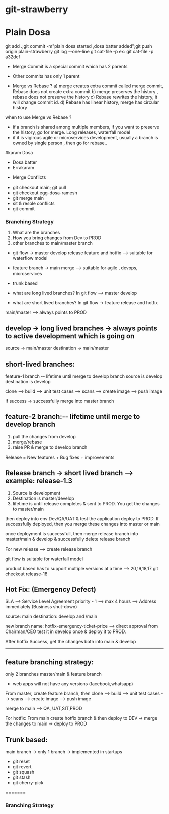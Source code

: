 # git-strawberry

# Plain Dosa
git add .;git commit -m"plain dosa started ,dosa batter added";git push origin plain-strawberry
git log --one-line
git cat-file -p <commit>
ex: git cat-file -p a32def

* Merge Commit is a special commit which has 2 parents
* Other commits has only 1 parent

* Merge vs Rebase ?
a) merge creates extra commit called merge commit, Rebase does not create extra commit
b) merge preserves the history , rebase does not preserve the history
c) Rebase rewrites the history, it will change commit id.
d) Rebase has linear history, merge has circular history

when to use Merge vs Rebase ?
* if a branch is shared among multiple members, if you want to preserve the history, go for merge. Long releases, waterfall model
* if it is vigirous agile or microservices development, usually a branch is owned by single person , then go for rebase..



#karam Dosa
* Dosa batter
* Errakaram

- Merge Conflicts
* git checkout main; git pull
* git checkout egg-dosa-ramesh
* git merge main
* sit & resole conflicts
* git commit <resolved conflicts>


### Branching Strategy
1. What are the branches
2. How you bring changes from Dev to PROD
3. other branches to main/master branch

* git flow -> master develop release feature and hotfix --> suitable for waterflow model
* feature branch  -> main merge --> suitable for agile , devops, microservices
* trunk based 


* what are long lived branches?
In git flow --> master develop

* what are short lived branches?
In git flow -> feature release and hotfix

main/master --> always points to PROD

develop -> long lived branches -> always points to active development which is going on
-------
source -> main/master
destination -> main/master

short-lived branches:
--------------------

feature-1 branch -- lifetime until merge to develop branch
source is develop
destination is develop

clone --> build --> unit test cases --> scans --> create image --> push image

If success -> successfully merge into master branch

feature-2 branch:-- lifetime until merge to develop branch
-----------------
1. pull the changes from develop
2. merge/rebase 
3. raise PR & merge to develop branch

Release = New features + Bug fixes + improvements

Release branch -> short lived branch --> example: release-1.3
-------------
1. Source is development
2. Destination is master/develop
3. lifetime is until release completes & sent to PROD. You get the changes to master/main

then deploy into env Dev/QA/UAT & test the application
deploy to PROD. If successfully deployed, then you merge these changes into master or main

once deployment is successfull, then merge release branch into master/main & develop & successfully delete release branch


For new release --> create release branch

git flow is suitable for waterfall model

product based has to support multiple versions at a time --> 20,19,18,17
git checkout release-18

Hot Fix: (Emergency Defect)
---------------------------
SLA --> Service Level Agreement 
priority - 1 --> max 4 hours --> Address immediately (Business shut-down)

source: main
destination: develop and /main

new branch name: hotfix-emergency-ticket-price --> direct approval from Chairman/CEO
test it in develop once & deploy it to PROD. 

After hotfix Success, get the changes both into main & develop


********************************************************************

feature branching strategy:
----------------------------
only 2 branches master/main & feature branch

* web apps will not have any versions (facebook,whatsapp)


From master, create feature branch, then
clone --> build --> unit test cases --> scans --> create image --> push image

merge to main --> QA, UAT,SIT,PROD

For hotfix:
From main create hotfix branch & then deploy to DEV -> merge the changes to main -> deploy to PROD

Trunk based:
-----------
main branch -> only 1 branch -> implemented in startups



* git reset
* git revert
* git squash
* git stash
* git cherry-pick

=======
### Branching Strategy

